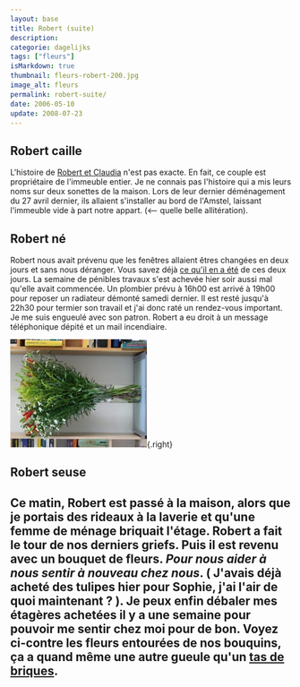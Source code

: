 ```yaml
---
layout: base
title: Robert (suite)
description: 
categorie: dagelijks
tags: ["fleurs"]
isMarkdown: true
thumbnail: fleurs-robert-200.jpg
image_alt: fleurs
permalink: robert-suite/
date: 2006-05-10
update: 2008-07-23
---
```




## Robert caille

L'histoire de [Robert et Claudia](/de-haak-crochet) n'est pas exacte. En fait, ce couple est propriétaire de l'immeuble entier. Je ne connais pas l'histoire qui a mis leurs noms sur deux sonettes de la maison. Lors de leur dernier déménagement du 27 avril dernier, ils allaient s'installer au bord de l'Amstel, laissant l'immeuble vide à part notre appart. (<-- quelle belle allitération).

## Robert né
Robert nous avait prévenu que les fenêtres allaient êtres changées en deux jours et sans nous déranger. Vous savez déjà [ce qu'il en a été](/changer-quelques-fenetres) de ces deux jours. La semaine de pénibles travaux s'est achevée hier soir aussi mal qu'elle avait commencée. Un plombier prévu à 16h00 est arrivé à 19h00 pour reposer un radiateur démonté samedi dernier. Il est resté jusqu'à 22h30 pour termier son travail et j'ai donc raté un rendez-vous important. Je me suis engueulé avec son patron. Robert a eu droit à un message téléphonique dépité et un mail incendiaire.

![fleurs](fleurs-robert-200.jpg){.right}
## Robert seuse
Ce matin, Robert est passé à la maison, alors que je portais des rideaux à la laverie et qu'une femme de ménage briquait l'étage. Robert a fait le tour de nos derniers griefs. Puis il est revenu avec un bouquet de fleurs. *Pour nous aider à nous sentir à nouveau chez nous*. ( J'avais déjà acheté des tulipes hier pour Sophie, j'ai l'air de quoi maintenant ? ). Je peux enfin débaler mes étagères achetées il y a une semaine pour pouvoir me sentir chez moi pour de bon. Voyez ci-contre les fleurs entourées de nos bouquins, ça a quand même une autre gueule qu'un [tas de briques](/changer-quelques-fenetres).
---
